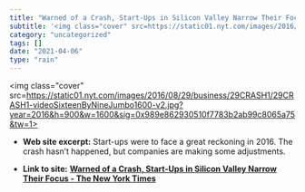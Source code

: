 ```yaml
---
title: "Warned of a Crash, Start-Ups in Silicon Valley Narrow Their Focus - The New York Times"
subtitle: '<img class="cover" src=https://static01.nyt.com/images/2016/08/29/business/29CRASH1/29CRASH1-videoSi...'
category: "uncategorized"
tags: []
date: "2021-04-06"
type: "rain"
---
```

<img class="cover" src=https://static01.nyt.com/images/2016/08/29/business/29CRASH1/29CRASH1-videoSixteenByNineJumbo1600-v2.jpg?year=2016&h=900&w=1600&sig=0x989e862930510f7783b2ab99c8065a75&tw=1>



* **Web site excerpt:** Start-ups were to face a great reckoning in 2016. The crash hasn’t happened, but companies are making some adjustments.

* **Link to site:** **[Warned of a Crash, Start-Ups in Silicon Valley Narrow Their Focus - The New York Times](http://www.nytimes.com/2016/08/29/technology/warned-of-a-crash-start-ups-narrowed-their-focus.html?_r=0&smid=nytcore-ipad-share&smprod=nytcore-ipad)**